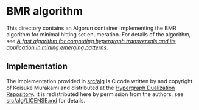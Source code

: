 # BMR algorithm
This directory contains an Algorun container implementing the BMR algorithm for minimal hitting set enumeration.
For details of the algorithm, see [_A fast algorithm for computing hypergraph transversals and its application in mining emerging patterns_](//doi.org/10.1109/ICDM.2003.1250958).

## Implementation
The implementation provided in [src/alg](src/alg) is C code written by and copyright of Keisuke Murakami and distributed at the [Hypergraph Dualization Repository](//research.nii.ac.jp/~uno/dualization.html).
It is redistributed here by permission from the authors; see [src/alg/LICENSE.md](src/alg/LICENSE.md) for details.
